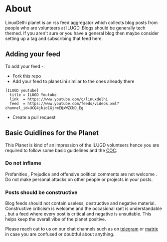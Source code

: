 # About

LinuxDelhi planet is an rss feed aggregator which collects blog posts from people who are volunteers at ILUGD.
Blogs should be generally tech themed. If you aren't sure or you have a general blog then maybe consider setting up a tag and subscribing that feed here.

## Adding your feed 
To add your feed -:
* Fork this repo 
* Add your feed to planet.ini similar to the ones already there
```
[ILUGD youtube]
  title = ILUGD Youtube
  link  = https://www.youtube.com/c/linuxdelhi
  feed  = https://www.youtube.com/feeds/videos.xml?channel_id=UCQ4jkid1GjrmEQxWZCbD_Eg
```
* Create a pull request 

## Basic Guidlines for the Planet
This Planet is kind of an impression of the ILUGD volunteers hence you are required to follow some basic guidelines and the [COC](https://github.com/ILUGD/Code-of-Conduct).

### Do not inflame 
Profanities , Prejudice and offensive political comments are not welcome . Do not make personal attacks on other people or projects in your posts.

### Posts should be constructive
Blog feeds should not contain useless, destructive and negative material. Constructive criticism is welcome and the occasional rant is understandable , but a feed where every post is critical and negative is unsuitable. This helps keep the overall vibe of the planet positive. 

Please reach out to us on our chat channels such as on [telegram](https://t.me/joinchat/AmwdvEAc48xN_P0xRaR_7Q) or [matrix](https://riot.im/app/#/room/#ilugd:matrix.org) in case you are confused or doubtful about anything.
